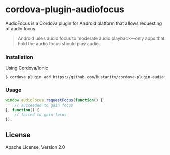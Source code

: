 # cordova-plugin-audiofocus
AudioFocus is a Cordova plugin for Android platform that allows requesting of audio focus.
> Android uses audio focus to moderate audio playback—only apps that hold the audio focus should play audio.

### Installation
Using Cordova/Ionic

```sh
$ cordova plugin add https://github.com/Bustanity/cordova-plugin-audiofocus.git
```

### Usage
```js
window.audioFocus.requestFocus(function() {
    // succeeded to gain focus
}, function() {
    // failed to gain focus
});
```

License
----
Apache License, Version 2.0
